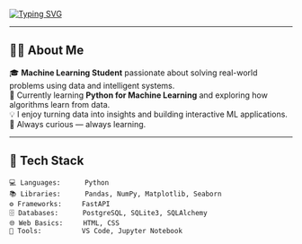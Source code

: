 [![Typing SVG](https://readme-typing-svg.herokuapp.com?font=Fira+Code&duration=2500&pause=500&color=33BFFF&center=true&vCenter=true&width=600&lines=Hi+there!+👋+I'm+Mohammed+Fahim;Machine+Learning+Student;Python+Developer;Lifelong+Learner)](https://git.io/typing-svg)

---

## 👨‍💻 About Me

🎓 **Machine Learning Student** passionate about solving real-world problems using data and intelligent systems.  
🧠 Currently learning **Python for Machine Learning** and exploring how algorithms learn from data.  
💡 I enjoy turning data into insights and building interactive ML applications.  
🚀 Always curious — always learning.

---

## 🧩 Tech Stack

```text
💻 Languages:      Python
📚 Libraries:      Pandas, NumPy, Matplotlib, Seaborn
⚙️ Frameworks:     FastAPI
🗄️ Databases:      PostgreSQL, SQLite3, SQLAlchemy
🌐 Web Basics:     HTML, CSS
🧰 Tools:          VS Code, Jupyter Notebook

